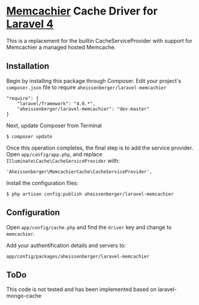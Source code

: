 # [Memcachier](http://memcachier.com/) Cache Driver for [Laravel 4](http://laravel.com/)

This is a replacement for the builtin CacheServiceProvider with support for Memcachier a managed hosted Memcache.


## Installation

Begin by installing this package through Composer. Edit your project's `composer.json` file to require `aheissenberger/laravel-memcachier`

	"require": {
	    "laravel/framework": "4.0.*",
	    "aheissenberger/laravel-memcachier": "dev-master"
	}

Next, update Composer from Terminal

	$ composer update

Once this operation completes, the final step is to add the service provider. Open `app/config/app.php`, and replace `Illuminate\Cache\CacheServiceProvider` with:

	'Aheissenberger\MemcachierCache\CacheServiceProvider',

Install the configuration files:

	$ php artisan config:publish aheissenberger/laravel-memcachier


## Configuration

Open `app/config/cache.php` and find the `driver` key and change to `memcachier`.

Add your authentification details and servers to:

	app/config/packages/aheissenberger/laravel-memcachier

## ToDo
This code is not tested and has been implemented based on laravel-mongo-cache
